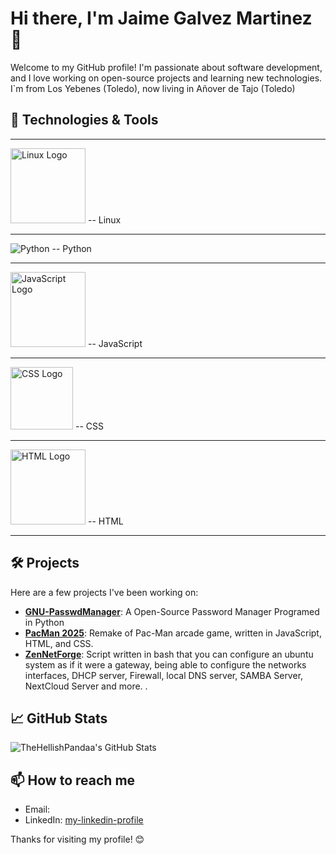 # Hi there, I'm Jaime Galvez Martinez 👋

Welcome to my GitHub profile! I'm passionate about software development, and I love working on open-source projects and learning new technologies. I`m from Los Yebenes (Toledo), now living in Añover de Tajo (Toledo) 

## 🔧 Technologies & Tools
<hr>

<img src="https://upload.wikimedia.org/wikipedia/commons/a/af/Tux.png" alt="Linux Logo" width="120"> -- Linux

  <hr>
  
![Python](https://www.python.org/static/community_logos/python-logo.png) -- Python

<hr>

<img src="https://upload.wikimedia.org/wikipedia/commons/6/6a/JavaScript-logo.png" alt="JavaScript Logo" width="120">  -- JavaScript

<hr>

<img src="https://upload.wikimedia.org/wikipedia/commons/d/d5/CSS3_logo_and_wordmark.svg" alt="CSS Logo" width="100">   -- CSS

<hr>

<img src="https://upload.wikimedia.org/wikipedia/commons/6/61/HTML5_logo_and_wordmark.svg" alt="HTML Logo" width="120"> -- HTML

<hr>

## 🛠️ Projects

Here are a few projects I've been working on:

- [**GNU-PasswdManager**](https://github.com/TheHellishPandaa/GNU-PasswdManager2025): A Open-Source Password Manager Programed in Python 
- [**PacMan 2025**](https://github.com/TheHellishPandaa/Pac-Man2025): Remake of Pac-Man arcade game, written in JavaScript, HTML, and CSS.
- [**ZenNetForge**](https://github.com/TheHellishPandaa/ZenNetForge): Script written in bash that you can configure an ubuntu system as if it were a gateway, being able to configure the networks interfaces, DHCP server, Firewall, local DNS server, SAMBA Server, NextCloud Server and more. .

## 📈 GitHub Stats

![TheHellishPandaa's GitHub Stats](https://github-readme-stats.vercel.app/api?username=TheHellishPandaa&show_icons=true&theme=dark)

## 📫 How to reach me

- Email: [](mailto:)
- LinkedIn: [my-linkedin-profile](https://www.linkedin.com/in/jaime-galvez-martinez-75574b33a/)

Thanks for visiting my profile! 😊
